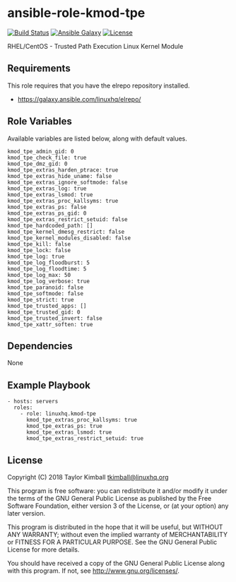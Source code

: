 # ansible-role-kmod-tpe

[![Build Status](https://travis-ci.org/linuxhq/ansible-role-kmod-tpe.svg?branch=master)](https://travis-ci.org/linuxhq/ansible-role-kmod-tpe)
[![Ansible Galaxy](https://img.shields.io/badge/ansible--galaxy-kmod--tpe-blue.svg?style=flat)](https://galaxy.ansible.com/linuxhq/kmod-tpe)
[![License](https://img.shields.io/badge/license-GPLv3-brightgreen.svg?style=flat)](COPYING)

RHEL/CentOS - Trusted Path Execution Linux Kernel Module

## Requirements

This role requires that you have the elrepo repository installed.

 * https://galaxy.ansible.com/linuxhq/elrepo/

## Role Variables

Available variables are listed below, along with default values.

    kmod_tpe_admin_gid: 0
    kmod_tpe_check_file: true
    kmod_tpe_dmz_gid: 0
    kmod_tpe_extras_harden_ptrace: true
    kmod_tpe_extras_hide_uname: false
    kmod_tpe_extras_ignore_softmode: false
    kmod_tpe_extras_log: true
    kmod_tpe_extras_lsmod: true
    kmod_tpe_extras_proc_kallsyms: true
    kmod_tpe_extras_ps: false
    kmod_tpe_extras_ps_gid: 0
    kmod_tpe_extras_restrict_setuid: false
    kmod_tpe_hardcoded_path: []
    kmod_tpe_kernel_dmesg_restrict: false
    kmod_tpe_kernel_modules_disabled: false
    kmod_tpe_kill: false
    kmod_tpe_lock: false
    kmod_tpe_log: true
    kmod_tpe_log_floodburst: 5
    kmod_tpe_log_floodtime: 5
    kmod_tpe_log_max: 50
    kmod_tpe_log_verbose: true
    kmod_tpe_paranoid: false
    kmod_tpe_softmode: false
    kmod_tpe_strict: true
    kmod_tpe_trusted_apps: []
    kmod_tpe_trusted_gid: 0
    kmod_tpe_trusted_invert: false
    kmod_tpe_xattr_soften: true

## Dependencies

None

## Example Playbook

    - hosts: servers
      roles:
        - role: linuxhq.kmod-tpe
          kmod_tpe_extras_proc_kallsyms: true
          kmod_tpe_extras_ps: true
          kmod_tpe_extras_lsmod: true
          kmod_tpe_extras_restrict_setuid: true
          
## License

Copyright (C) 2018 Taylor Kimball <tkimball@linuxhq.org>

This program is free software: you can redistribute it and/or modify
it under the terms of the GNU General Public License as published by
the Free Software Foundation, either version 3 of the License, or
(at your option) any later version.

This program is distributed in the hope that it will be useful,
but WITHOUT ANY WARRANTY; without even the implied warranty of
MERCHANTABILITY or FITNESS FOR A PARTICULAR PURPOSE. See the
GNU General Public License for more details.

You should have received a copy of the GNU General Public License
along with this program. If not, see <http://www.gnu.org/licenses/>.
